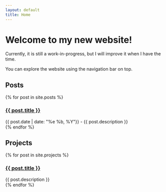 ```yaml
---
layout: default
title: Home
---
```

<h1>Welcome to my new website!</h1>
<p>Currently, it is still a work-in-progress, but I will improve it when I have the time.</p>
<p>You can explore the website using the navigation bar on top.</p>
<div class="row">
    <div class="col-lg-8" id="home-page">
        <h2>Posts</h2>
        <div class="row">
            {% for post in site.posts %}
            <div class="col-xs-12 col-md-6">
                <h3><a id="post" href="{{ post.url }}">{{ post.title }}</a></h3>
                {{ post.date | date: "%e %b, %Y"}} - {{ post.description }}
            </div>
            {% endfor %}
        </div>
    </div>
    <div class="col-lg-4" id="home-page">
        <h2>Projects</h2>
        {% for post in site.projects %}
        <div>
            <h3><a id="post" href="{{ post.url }}">{{ post.title }}</a></h3>
            {{ post.description }}
        </div>
        {% endfor %}
    </div>
</div>
